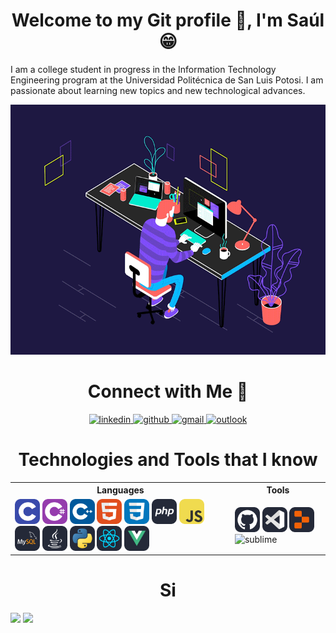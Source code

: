 <p>
  <h1 align=center>Welcome to my Git profile 👋, I'm Saúl 😁</h1>
</p>
<p>I am a college student in progress in the Information Technology Engineering program 
at the Universidad Politécnica de San Luis Potosi. I am passionate about learning new 
topics and new technological advances.</p>
<div align="center">
  <img src="learning.gif" height="400px" />
</div>

<p>
  <h1 align=center>Connect with Me 🔗</h1>
</p>
<div align="center">
  <a href="https://www.linkedin.com/in/saulcervantes" target="_blank">
    <img src="https://img.shields.io/badge/LinkedIn-0077B5?style=for-the-badge&logo=linkedin&logoColor=white" alt="linkedin" />
  </a>
  <a href="https://github.com/SaulC18" target="_blank">
    <img src="https://img.shields.io/badge/GitHub-100000?style=for-the-badge&logo=github&logoColor=white" alt="github" />
  </a>
  <a href="mailto:saulcervantes.candia@gmail.com" target="_blank">
    <img src="https://img.shields.io/badge/Gmail-D14836?style=for-the-badge&logo=gmail&logoColor=white" alt="gmail" />
  </a>
  <a href="mailto:177927@upslp.edu.mx" target="_blank">
    <img src="https://img.shields.io/badge/Microsoft_Outlook-0078D4?style=for-the-badge&logo=microsoft-outlook&logoColor=white" alt="outlook" />
  </a>
</div>

<p>
  <h1 align="center">Technologies and Tools that I know</h1>
</p>
<table align="center">
  <tr border="none">
    <th align="center">Languages</th>
    <th align="center">Tools</th>
  </tr>
  <tr border="none">
    <td>
      <img src="https://github.com/tandpfun/skill-icons/blob/main/icons/C.svg" alt="c" height="40px" />
      <img src="https://github.com/tandpfun/skill-icons/blob/main/icons/CS.svg" alt="c#" height="40px" />
      <img src="https://github.com/tandpfun/skill-icons/blob/main/icons/CPP.svg" alt="cpp" height="40px" />
      <img src="https://github.com/tandpfun/skill-icons/blob/main/icons/HTML.svg" alt="html" height="40px" />
      <img src="https://github.com/tandpfun/skill-icons/blob/main/icons/CSS.svg" alt="css" height="40px" />
      <img src="https://github.com/tandpfun/skill-icons/blob/main/icons/PHP-Dark.svg" alt="php" height="40px" />
      <img src="https://github.com/tandpfun/skill-icons/blob/main/icons/JavaScript.svg" alt="javascript" height="40px" />
      <img src="https://github.com/tandpfun/skill-icons/blob/main/icons/MySQL-Dark.svg" alt="mysql" height="40px" />
      <img src="https://github.com/tandpfun/skill-icons/blob/main/icons/Java-Dark.svg" alt="java" height="40px" />
      <img src="https://github.com/tandpfun/skill-icons/blob/main/icons/Python-Dark.svg" alt="python" height="40px" />
      <img src="https://github.com/tandpfun/skill-icons/blob/main/icons/React-Dark.svg" alt="react" height="40px" />
      <img src="https://github.com/tandpfun/skill-icons/blob/main/icons/VueJS-Dark.svg" alt="vue" height="40px" />
    </td>
    <td>
      <img src="https://github.com/tandpfun/skill-icons/blob/main/icons/Github-Dark.svg" alt="github" height="40px" />
      <img src="https://github.com/tandpfun/skill-icons/blob/main/icons/VSCode-Dark.svg" alt="vscode" height="40px" />
      <img src="https://github.com/tandpfun/skill-icons/blob/main/icons/Replit-Dark.svg" alt="replit" height="40px" />
      <img src="https://github.com/tandpfun/skill-icons/blob/main/icons/Sublime-Dark.svg" alt="sublime" height="40px" />
    </td>
  </tr>
</table>

<p>
  <h1 align="center">Si</h1>
</p>
<div>
  <img src="https://github-readme-stats.vercel.app/api/top-langs/?username=SaulC18&theme=tokyonight&show_icons=true&hide_border=false&layout=compact" />
  <img src="https://github-readme-streak-stats.herokuapp.com/?user=SaulC18&theme=tokyonight&hide_border=false" />
</div>

<!--
**SaulC18/SaulC18** is a ✨ _special_ ✨ repository because its `README.md` (this file) appears on your GitHub profile.

Here are some ideas to get you started:

- 🔭 I’m currently working on ...
- 🌱 I’m currently learning ...
- 👯 I’m looking to collaborate on ...
- 🤔 I’m looking for help with ...
- 💬 Ask me about ...
- 📫 How to reach me: ...
- 😄 Pronouns: ...
- ⚡ Fun fact: ...
-->
